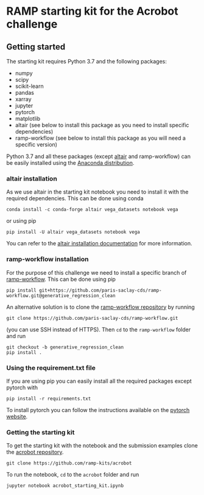 # RAMP starting kit for the Acrobot challenge

## Getting started

The starting kit requires Python 3.7 and the following packages:

- numpy
- scipy
- scikit-learn
- pandas
- xarray
- jupyter
- pytorch
- matplotlib
- altair (see below to install this package as you need to install specific dependencies)
- ramp-workflow (see below to install this package as you will need a specific version)

Python 3.7 and all these packages (except [altair](https://altair-viz.github.io/getting_started/installation.html) and ramp-workflow) can be easily installed using the [Anaconda distribution](https://www.anaconda.com/distribution/).

### altair installation

As we use altair in the starting kit notebook you need to install it with the required dependencies.
This can be done using conda
```
conda install -c conda-forge altair vega_datasets notebook vega
```
or using pip
```
pip install -U altair vega_datasets notebook vega
```
You can refer to the [altair installation documentation](https://altair-viz.github.io/getting_started/installation.html#quick-start-altair-notebook) for more information.

### ramp-workflow installation
For the purpose of this challenge we need to install a specific branch of [ramp-workflow](https://github.com/paris-saclay-cds/ramp-workflow). This can be done using pip
```
pip install git+https://github.com/paris-saclay-cds/ramp-workflow.git@generative_regression_clean
```

An alternative solution is to clone the [ramp-workflow repository](https://github.com/paris-saclay-cds/ramp-workflow) by running
```
git clone https://github.com/paris-saclay-cds/ramp-workflow.git
```
(you can use SSH instead of HTTPS). Then `cd` to the `ramp-workflow` folder and run
```
git checkout -b generative_regression_clean
pip install .
```

### Using the requirement.txt file
If you are using pip you can easily install all the required packages except pytorch with
```
pip install -r requirements.txt
```
To install pytorch you can follow the instructions available on the [pytorch website](https://pytorch.org/).

### Getting the starting kit

To get the starting kit with the notebook and the submission examples clone the [acrobot repository](https://github.com/ramp-kits/acrobot).
```
git clone https://github.com/ramp-kits/acrobot
```

To run the notebook, `cd` to the `acrobot` folder and run
```
jupyter notebook acrobot_starting_kit.ipynb
```
